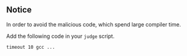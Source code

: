 ## Notice ##

In order to avoid the malicious code, which spend large compiler time.

Add the following code in your `judge` script.

```
timeout 10 gcc ...
```
